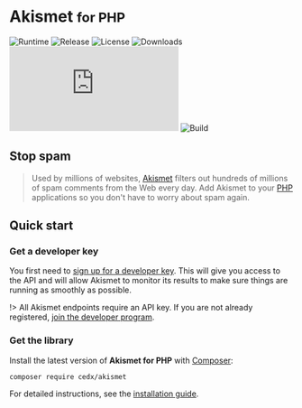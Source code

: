 # Akismet <small>for PHP</small>
![Runtime](https://badgen.net/packagist/php/cedx/akismet) ![Release](https://badgen.net/packagist/v/cedx/akismet) ![License](https://badgen.net/packagist/license/cedx/akismet) ![Downloads](https://badgen.net/packagist/dt/cedx/akismet) ![Coverage](https://badgen.net/coveralls/c/github/cedx/akismet.php) ![Build](https://badgen.net/github/checks/cedx/akismet.php/main)

## Stop spam
> Used by millions of websites, [Akismet](https://akismet.com) filters out hundreds of millions of spam comments from the Web every day.
> Add Akismet to your [PHP](https://www.php.net) applications so you don't have to worry about spam again.

## Quick start

### Get a developer key
You first need to [sign up for a developer key](https://akismet.com/signup/?plan=developer).
This will give you access to the API and will allow Akismet to monitor its results to make sure things are running as smoothly as possible.

!> All Akismet endpoints require an API key. If you are not already registered, [join the developer program](https://akismet.com/signup/?plan=developer).

### Get the library
Install the latest version of **Akismet for PHP** with [Composer](https://getcomposer.org):

```shell
composer require cedx/akismet
```

For detailed instructions, see the [installation guide](installation.md).
